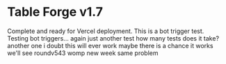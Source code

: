 # Table Forge v1.7
Complete and ready for Vercel deployment.
This is a bot trigger test.
Testing bot triggers... again
just another test
how many tests does it take?
another one
i doubt this will ever work
maybe there is a chance it works
we'll see
roundv543
womp
new week same problem

